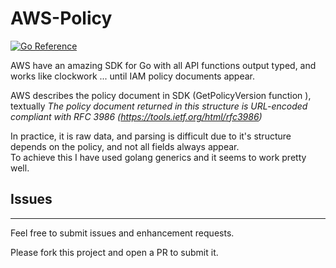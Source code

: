 # AWS-Policy
[![Go Reference](https://pkg.go.dev/badge/github.com/n4ch04/aws-policy.svg)](https://pkg.go.dev/github.com/n4ch04/aws-policy)  

AWS have an amazing SDK for Go with all API functions output typed, and works like clockwork ... until IAM policy documents appear.  

AWS describes the policy document in SDK (GetPolicyVersion function ), textually _The policy document returned in this structure is URL-encoded compliant with RFC 3986 (https://tools.ietf.org/html/rfc3986)_

In practice, it is raw data, and parsing is difficult due to it's structure depends on the policy, and not all fields always appear.  
To achieve this I have used golang generics and it seems to work pretty well. 

## Issues
------

Feel free to submit issues and enhancement requests.

Please fork this project and open a PR to submit it.